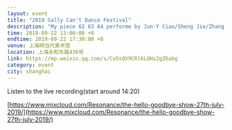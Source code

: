 ```yaml
---
layout: event
title: "2019 Sally Can't Dance Festival"
description: "My piece 62 63 64 performe by Jun-Y Ciao/Sheng Jie/Zhang Shouwang"
time: 2019-09-22 13:00:00 +8
endtime: 2019-09-22 17:30:00 +8
venue: 上海明当代美术馆
location: 上海永和东路436号
link: https://mp.weixin.qq.com/s/CoSsQV9CRl6LGHz2gZ6abg
category: event
city: shanghai
---
```


Listen to the live recording(start around 14:20)

[https://www.mixcloud.com/Resonance/the-hello-goodbye-show-27th-july-2019/](https://www.mixcloud.com/Resonance/the-hello-goodbye-show-27th-july-2019/)
